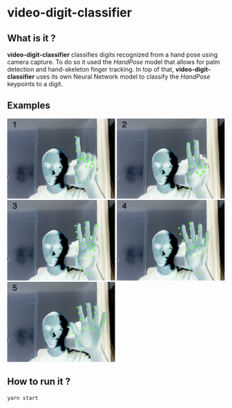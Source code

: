 # video-digit-classifier

## What is it ?

**video-digit-classifier** classifies digits recognized from a hand pose using camera capture.
To do so it used the *HandPose* model that allows for palm detection and hand-skeleton finger tracking.
In top of that, **video-digit-classifier** uses its own Neural Network model to classify the *HandPose* keypoints to a digit.

## Examples

<div style="flex-direction=row">
	<img src="https://github.com/Zuldruck/video-digit-classifier/blob/main/img/one.png?raw=true" width=250 />
    <img src="https://github.com/Zuldruck/video-digit-classifier/blob/main/img/two.png?raw=true" width=250 />
    <img src="https://github.com/Zuldruck/video-digit-classifier/blob/main/img/three.png?raw=true" width=250 />
    <img src="https://github.com/Zuldruck/video-digit-classifier/blob/main/img/four.png?raw=true" width=250 />
    <img src="https://github.com/Zuldruck/video-digit-classifier/blob/main/img/five.png?raw=true" width=250 />
</div>

## How to run it ?

    yarn start
